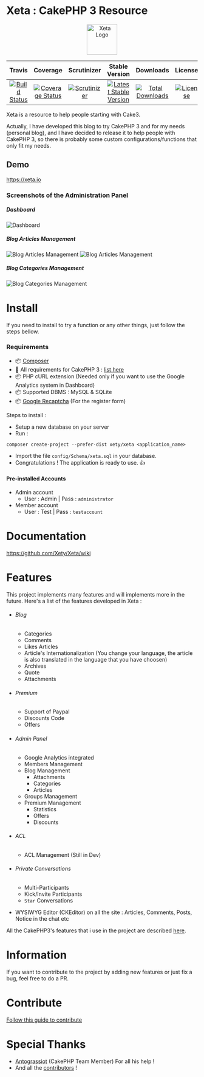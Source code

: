 # Xeta : CakePHP 3 Resource
<p align="center">
  <img src="https://cloud.githubusercontent.com/assets/8210023/19826622/a0a80d62-9d8f-11e6-9efb-5838b3c1c3f2.png" alt="Xeta Logo" height="80"/>
</p>

|Travis|Coverage|Scrutinizer|Stable Version|Downloads|License|
|:------:|:-------:|:-------:|:------:|:------:|:------:|
|[![Build Status](https://img.shields.io/travis/Xety/Xeta.svg?style=flat-square)](https://travis-ci.org/Xety/Xeta)|[![Coverage Status](https://img.shields.io/coveralls/Xety/Xeta/master.svg?style=flat-square)](https://coveralls.io/r/Xety/Xeta)|[![Scrutinizer](https://img.shields.io/scrutinizer/g/Xety/Xeta.svg?style=flat-square)](https://scrutinizer-ci.com/g/Xety/Xeta)|[![Latest Stable Version](https://img.shields.io/packagist/v/Xety/Xeta.svg?style=flat-square)](https://packagist.org/packages/xety/xeta)|[![Total Downloads](https://img.shields.io/packagist/dt/xety/xeta.svg?style=flat-square)](https://packagist.org/packages/xety/xeta)|[![License](https://img.shields.io/badge/license-MIT-brightgreen.svg?style=flat-square)](https://packagist.org/packages/xety/xeta)|

Xeta is a resource to help people starting with Cake3.

Actually, I have developed this blog to try CakePHP 3 and for my needs (personal blog), and I have decided to release it to help people with CakePHP 3, so there is probably some custom configurations/functions that only fit my needs.

## Demo
https://xeta.io

### Screenshots of the Administration Panel
##### Dashboard
![Dashboard](https://cloud.githubusercontent.com/assets/8210023/7332853/4fceaaaa-eb56-11e4-8563-9afd7e7701ef.png)

##### Blog Articles Management
![Blog Articles Management](https://cloud.githubusercontent.com/assets/8210023/4525857/e61fa3e8-4d58-11e4-8fa2-b71d13abab16.png)
![Blog Articles Management](https://cloud.githubusercontent.com/assets/8210023/4525865/f5c1f56c-4d58-11e4-82c1-98ec08020455.png)

##### Blog Categories Management
![Blog Categories Management](https://cloud.githubusercontent.com/assets/8210023/4525878/18b56aae-4d59-11e4-87fb-30ee78e885ae.png)

# Install
If you need to install to try a function or any other things, just follow the steps bellow.

### Requirements
* :package: [Composer](https://getcomposer.org)
* :cake: All requirements for CakePHP 3 : [list here](http://book.cakephp.org/3.0/en/installation.html#requirements)
* :package: PHP cURL extension (Needed only if you want to use the Google Analytics system in Dashboard)
* :package: Supported DBMS : MySQL & SQLite
* :package: [Google Recaptcha](https://www.google.com/recaptcha/intro/index.html) (For the register form)

Steps to install :
* Setup a new database on your server
* Run :
```
composer create-project --prefer-dist xety/xeta <application_name>
```
* Import the file `config/Schema/xeta.sql` in your database.
* Congratulations ! The application is ready to use. :+1:

#### Pre-installed Accounts
* Admin account
    * User : Admin | Pass : `administrator`
* Member account
    * User : Test | Pass : `testaccount`

# Documentation
https://github.com/Xety/Xeta/wiki

# Features
This project implements many features and will implements more in the future. Here's a list of the features developed in Xeta :

* ###### Blog
    * Categories
    * Comments
    * Likes Articles
    * Article's Internationalization (You change your language, the article is also translated in the language that you have choosen)
    * Archives
    * Quote
    * Attachments

* ###### Premium
    * Support of Paypal
    * Discounts Code
    * Offers

* ###### Admin Panel
    * Google Analytics integrated
    * Members Management
    * Blog Management
        * Attachments
        * Categories
        * Articles
    * Groups Management
    * Premium Management
        * Statistics
        * Offers
        * Discounts

* ###### ACL
    * ACL Management (Still in Dev)

* ###### Private Conversations
    * Multi-Participants
    * Kick/Invite Participants
    * `Star` Conversations

* WYSIWYG Editor (CKEditor) on all the site : Articles, Comments, Posts, Notice in the chat etc

All the CakePHP3's features that i use in the project are described [here](https://github.com/Xety/Xeta/blob/master/CakePHP3Features.md).

# Information
If you want to contribute to the project by adding new features or just fix a bug, feel free to do a PR.

# Contribute
[Follow this guide to contribute](https://github.com/Xety/Xeta/blob/master/CONTRIBUTING.md)

# Special Thanks
* [Antograssiot](https://github.com/antograssiot) (CakePHP Team Member) For all his help !
* And all the [contributors](https://github.com/Xety/Xeta/graphs/contributors) !
